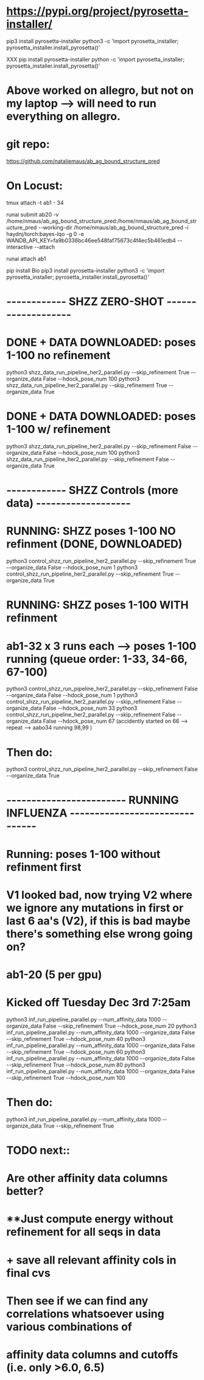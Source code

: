 # https://pypi.org/project/pyrosetta-installer/ 
pip3 install pyrosetta-installer 
python3 -c 'import pyrosetta_installer; pyrosetta_installer.install_pyrosetta()'

XXX 
pip install pyrosetta-installer 
python -c 'import pyrosetta_installer; pyrosetta_installer.install_pyrosetta()'

# Above worked on allegro, but not on my laptop --> will need to run everything on allegro. 

#  git repo: 
https://github.com/nataliemaus/ab_ag_bound_structure_pred

# On Locust: 

tmux attach -t ab1 - 34

runai submit ab20 -v /home/nmaus/ab_ag_bound_structure_pred:/home/nmaus/ab_ag_bound_structure_pred --working-dir /home/nmaus/ab_ag_bound_structure_pred -i haydnj/torch:bayes-lqo -g 0 -e WANDB_API_KEY=fa9b0336bc46ee548faf75673c4f4ec5b461edb4 --interactive --attach

runai attach ab1

pip install Bio
pip3 install pyrosetta-installer 
python3 -c 'import pyrosetta_installer; pyrosetta_installer.install_pyrosetta()'

# ------------ SHZZ ZERO-SHOT -------------------

# DONE + DATA DOWNLOADED: poses 1-100  no refinement
python3 shzz_data_run_pipeline_her2_parallel.py --skip_refinement True --organize_data False --hdock_pose_num 100 
python3 shzz_data_run_pipeline_her2_parallel.py --skip_refinement True --organize_data True  

# DONE + DATA DOWNLOADED: poses 1-100 w/ refinement
python3 shzz_data_run_pipeline_her2_parallel.py --skip_refinement False --organize_data False --hdock_pose_num 100
python3 shzz_data_run_pipeline_her2_parallel.py --skip_refinement False --organize_data True 

# ------------ SHZZ Controls (more data) -------------------

# RUNNING: SHZZ poses 1-100 NO refinment (DONE, DOWNLOADED)
python3 control_shzz_run_pipeline_her2_parallel.py --skip_refinement True --organize_data False --hdock_pose_num 1
python3 control_shzz_run_pipeline_her2_parallel.py --skip_refinement True --organize_data True 


# RUNNING: SHZZ poses 1-100 WITH refinment 
# ab1-32 x 3 runs each --> poses 1-100 running (queue order: 1-33, 34-66, 67-100)
python3 control_shzz_run_pipeline_her2_parallel.py --skip_refinement False --organize_data False --hdock_pose_num 1
python3 control_shzz_run_pipeline_her2_parallel.py --skip_refinement False --organize_data False --hdock_pose_num 33
python3 control_shzz_run_pipeline_her2_parallel.py --skip_refinement False --organize_data False --hdock_pose_num 67 (accidently started on 66 --> repeat --> aabo34 running 98,99 )

# Then do: 
python3 control_shzz_run_pipeline_her2_parallel.py --skip_refinement False --organize_data True 



# ------------------------ RUNNING INFLUENZA -------------------------------


# Running: poses 1-100 without refinment first 
# V1 looked bad, now trying V2 where we ignore any mutations in first or last 6 aa's (V2), if this is bad maybe there's something else wrong going on? 
# ab1-20 (5 per gpu)
# Kicked off Tuesday Dec 3rd 7:25am 
python3 inf_run_pipeline_parallel.py --num_affinity_data 1000 --organize_data False --skip_refinement True --hdock_pose_num 20
python3 inf_run_pipeline_parallel.py --num_affinity_data 1000 --organize_data False --skip_refinement True --hdock_pose_num 40
python3 inf_run_pipeline_parallel.py --num_affinity_data 1000 --organize_data False --skip_refinement True --hdock_pose_num 60
python3 inf_run_pipeline_parallel.py --num_affinity_data 1000 --organize_data False --skip_refinement True --hdock_pose_num 80
python3 inf_run_pipeline_parallel.py --num_affinity_data 1000 --organize_data False --skip_refinement True --hdock_pose_num 100


# Then do: 
python3 inf_run_pipeline_parallel.py --num_affinity_data 1000 --organize_data True --skip_refinement True


# TODO next:: 
# Are other affinity data columns better? 
# **Just compute energy without refinement for all seqs in data 
#   + save all relevant affinity cols in final cvs
#       Then see if we can find any correlations whatsoever using various combinations of 
#       affinity data columns and cutoffs (i.e. only >6.0, 6.5)
